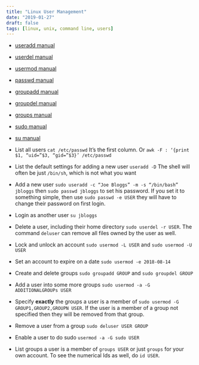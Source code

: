```yaml
---
title: "Linux User Management"
date: "2019-01-27"
draft: false
tags: [linux, unix, command line, users]
---
```


- [useradd manual](http://man7.org/linux/man-pages/man8/useradd.8.html)
- [userdel manual](http://man7.org/linux/man-pages/man8/userdel.8.html)
- [usermod manual](http://man7.org/linux/man-pages/man8/usermod.8.html)
- [passwd manual](http://man7.org/linux/man-pages/man1/passwd.1.html)
- [groupadd manual](http://man7.org/linux/man-pages/man8/groupadd.8.html)
- [groupdel manual](http://man7.org/linux/man-pages/man8/groupdel.8.html)
- [groups manual](http://man7.org/linux/man-pages/man1/groups.1.html)
- [sudo manual](https://linux.die.net/man/8/sudo)
- [su manual](http://man7.org/linux/man-pages/man1/su.1.html)

- List all users `cat /etc/passwd` It’s the first column. Or `awk -F : ‘{print $1, “uid=”$3, “gid=”$3}’ /etc/passwd`
- List the default settings for adding a new user `useradd -D` The shell will often be just `/bin/sh`, which is not what you want
- Add a new user `sudo useradd -c “Joe Bloggs” -m -s “/bin/bash” jbloggs` then `sudo passwd jbloggs` to set his password. If you set it to something simple, then use `sudo passwd -e USER` they will have to change their password on first login.
- Login as another user `su jbloggs`
- Delete a user, including their home directory `sudo userdel -r USER`. The command `deluser` can remove all files owned by the user as well.
- Lock and unlock an account `sudo usermod -L USER` and `sudo usermod -U USER`
- Set an account to expire on a date `sudo usermod -e 2018-08-14`
- Create and delete groups `sudo groupadd GROUP` and `sudo groupdel GROUP`
- Add a user into some more groups `sudo usermod -a -G ADDITIONALGROUPs USER`
- Specify **exactly** the groups a user is a member of `sudo usermod -G GROUP1,GROUP2,GROUPN USER`. If the user is a member of a group not specified then they will be removed from that group.
- Remove a user from a group `sudo deluser USER GROUP`
- Enable a user to do sudo `usermod -a -G sudo USER`
- List groups a user is a member of `groups USER` or just `groups` for your own account. To see the numerical Ids as well, do `id USER`.
